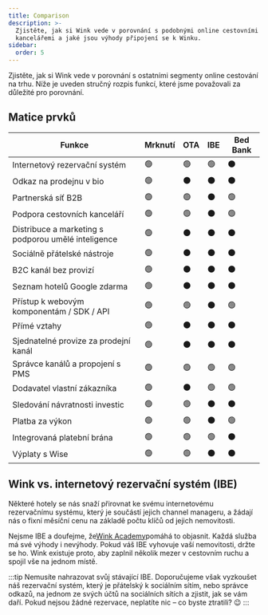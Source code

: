 ```yaml
---
title: Comparison
description: >-
  Zjistěte, jak si Wink vede v porovnání s podobnými online cestovními
  kancelářemi a jaké jsou výhody připojení se k Winku.
sidebar:
  order: 5
---
```

Zjistěte, jak si Wink vede v porovnání s ostatními segmenty online cestování na trhu. Níže je uveden stručný rozpis funkcí, které jsme považovali za důležité pro porovnání.

## Matice prvků

| Funkce | Mrknutí | OTA | IBE | Bed Bank
| ----------------------- | -- | -- | -- | -- |
| Internetový rezervační systém | 🟢 | 🟢 | 🟢 | ⚫️ |
| Odkaz na prodejnu v bio | 🟢 | ⚫️ | ⚫️ | ⚫️ |
| Partnerská síť B2B | 🟢 | 🟢 | ⚫️ | 🟢 |
| Podpora cestovních kanceláří | 🟢 | 🟢 | ⚫️ | 🟢 |
| Distribuce a marketing s podporou umělé inteligence | 🟢 | ⚫️ | ⚫️ | ⚫️ |
| Sociálně přátelské nástroje | 🟢 | ⚫️ | ⚫️ | ⚫️ |
| B2C kanál bez provizí | 🟢 | ⚫️ | ⚫️ | ⚫️ |
| Seznam hotelů Google zdarma | 🟢 | ⚫️ | ⚫️ | ⚫️ |
| Přístup k webovým komponentám / SDK / API | 🟢 | 🟢 | ⚫️ | 🟢 |
| Přímé vztahy | 🟢 | ⚫️ | ⚫️ | ⚫️ |
| Sjednatelné provize za prodejní kanál | 🟢 | ⚫️ | ⚫️ | ⚫️ |
| Správce kanálů a propojení s PMS | 🟢 | 🟢 | 🟢 | 🟢 |
| Dodavatel vlastní zákazníka | 🟢 | ⚫️ | 🟢 | 🟢 |
| Sledování návratnosti investic | 🟢 | 🟢 | ⚫️ | ⚫️ |
| Platba za výkon | 🟢 | 🟢 | ⚫️ | 🟢 |
| Integrovaná platební brána | 🟢 | 🟢 | 🟢 | ⚫️ |
| Výplaty s Wise | 🟢 | 🟢 | ⚫️ | ⚫️ |

## Wink vs. internetový rezervační systém (IBE)

Některé hotely se nás snaží přirovnat ke svému internetovému rezervačnímu systému, který je součástí jejich channel manageru, a žádají nás o fixní měsíční cenu na základě počtu klíčů od jejich nemovitosti.

Nejsme IBE a doufejme, že[Wink Academy](/)pomáhá to objasnit. Každá služba má své výhody i nevýhody. Pokud váš IBE vyhovuje vaší nemovitosti, držte se ho.
Wink existuje proto, aby zaplnil několik mezer v cestovním ruchu a spojil vše na jednom místě.

:::tip
Nemusíte nahrazovat svůj stávající IBE. Doporučujeme však vyzkoušet náš rezervační systém, který je přátelský k sociálním sítím, nebo správce odkazů, na jednom ze svých účtů na sociálních sítích a zjistit, jak se vám daří. Pokud nejsou žádné rezervace, neplatíte nic – co byste ztratili? 😉
:::

